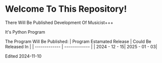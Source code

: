 # Welcome To This Repository!
There Will Be Published Development Of Musicist+++ 

It's Python Program

The Program Will Be Published: 
| Program Estamated Release  | Could Be Released In |
| ------------- | ------------- |
| 2024 - 12 - 15| 2025 - 01 - 03|

Edited 2024-11-10
